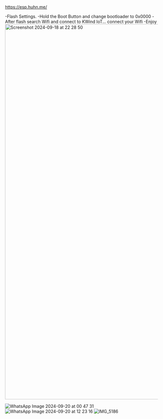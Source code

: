 https://esp.huhn.me/

-Flash Settings.
-Hold the Boot Button
and change bootloader to 0x0000
-After flash search Wifi and connect to KWind IoT... connect your Wifi
-Enjoy
<img width="1235" alt="Screenshot 2024-09-18 at 22 28 50" src="https://github.com/user-attachments/assets/e1c62184-66ea-4861-800d-80b51a63429e">

![WhatsApp Image 2024-09-20 at 00 47 31](https://github.com/user-attachments/assets/52fb8f6b-4046-43ce-b6fe-e4e01d14c485)
![WhatsApp Image 2024-09-20 at 12 23 16](https://github.com/user-attachments/assets/e92eb0b9-2818-4648-98fd-bf4da597b5d3)
![IMG_5186](https://github.com/user-attachments/assets/e8ef6494-38d3-4a91-8002-e31607693537)
